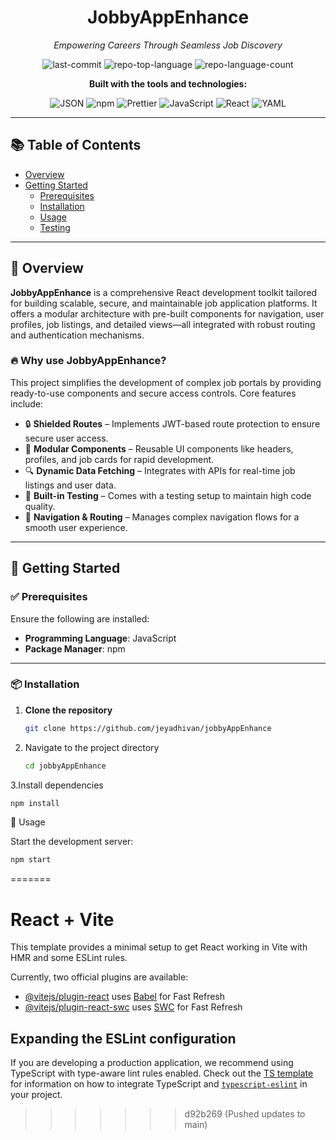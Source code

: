 
<div align="center">

# JobbyAppEnhance  
*Empowering Careers Through Seamless Job Discovery*

![last-commit](https://img.shields.io/github/last-commit/jeyadhivan/jobbyAppEnhance?style=flat&logo=git&logoColor=white&color=0080ff)
![repo-top-language](https://img.shields.io/github/languages/top/jeyadhivan/jobbyAppEnhance?style=flat&color=0080ff)
![repo-language-count](https://img.shields.io/github/languages/count/jeyadhivan/jobbyAppEnhance?style=flat&color=0080ff)

**Built with the tools and technologies:**

![JSON](https://img.shields.io/badge/JSON-000000.svg?style=flat&logo=JSON&logoColor=white)
![npm](https://img.shields.io/badge/npm-CB3837.svg?style=flat&logo=npm&logoColor=white)
![Prettier](https://img.shields.io/badge/Prettier-F7B93E.svg?style=flat&logo=Prettier&logoColor=black)
![JavaScript](https://img.shields.io/badge/JavaScript-F7DF1E.svg?style=flat&logo=JavaScript&logoColor=black)
![React](https://img.shields.io/badge/React-61DAFB.svg?style=flat&logo=React&logoColor=black)
![YAML](https://img.shields.io/badge/YAML-CB171E.svg?style=flat&logo=YAML&logoColor=white)

</div>

---

## 📚 Table of Contents

- [Overview](#overview)
- [Getting Started](#getting-started)
  - [Prerequisites](#prerequisites)
  - [Installation](#installation)
  - [Usage](#usage)
  - [Testing](#testing)

---

## 📌 Overview

**JobbyAppEnhance** is a comprehensive React development toolkit tailored for building scalable, secure, and maintainable job application platforms. It offers a modular architecture with pre-built components for navigation, user profiles, job listings, and detailed views—all integrated with robust routing and authentication mechanisms.

### 🔥 Why use JobbyAppEnhance?

This project simplifies the development of complex job portals by providing ready-to-use components and secure access controls. Core features include:

- 🔒 **Shielded Routes** – Implements JWT-based route protection to ensure secure user access.
- 🧩 **Modular Components** – Reusable UI components like headers, profiles, and job cards for rapid development.
- 🔍 **Dynamic Data Fetching** – Integrates with APIs for real-time job listings and user data.
- 🧪 **Built-in Testing** – Comes with a testing setup to maintain high code quality.
- 🚀 **Navigation & Routing** – Manages complex navigation flows for a smooth user experience.

---

## 🚀 Getting Started

### ✅ Prerequisites

Ensure the following are installed:

- **Programming Language**: JavaScript
- **Package Manager**: npm

---

### 📦 Installation

1. **Clone the repository**
   ```bash
   git clone https://github.com/jeyadhivan/jobbyAppEnhance

2. Navigate to the project directory
   ```bash
   cd jobbyAppEnhance

3.Install dependencies
  ```bash
  npm install
  ```


🧪 Usage

Start the development server:
  ```bash
  npm start
  ```



=======
# React + Vite

This template provides a minimal setup to get React working in Vite with HMR and some ESLint rules.

Currently, two official plugins are available:

- [@vitejs/plugin-react](https://github.com/vitejs/vite-plugin-react/blob/main/packages/plugin-react) uses [Babel](https://babeljs.io/) for Fast Refresh
- [@vitejs/plugin-react-swc](https://github.com/vitejs/vite-plugin-react/blob/main/packages/plugin-react-swc) uses [SWC](https://swc.rs/) for Fast Refresh

## Expanding the ESLint configuration

If you are developing a production application, we recommend using TypeScript with type-aware lint rules enabled. Check out the [TS template](https://github.com/vitejs/vite/tree/main/packages/create-vite/template-react-ts) for information on how to integrate TypeScript and [`typescript-eslint`](https://typescript-eslint.io) in your project.
>>>>>>> d92b269 (Pushed updates to main)
